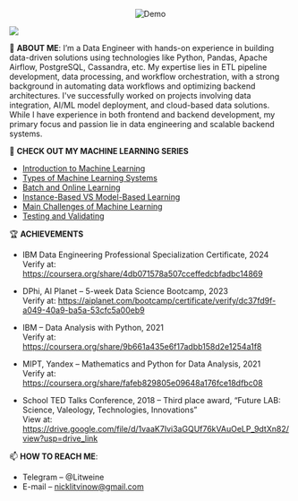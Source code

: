 <div align="center">
 
 ![Demo](https://user-images.githubusercontent.com/44932745/209538332-6ecf3684-785a-439a-8f72-21e352de4e9f.png)
</div>

![](https://komarev.com/ghpvc/?username=your-github-username&color=A6B7CA)

👤 **ABOUT ME**: I’m a Data Engineer with hands-on experience in building data-driven solutions using technologies like Python, Pandas, Apache Airflow, PostgreSQL, Cassandra, etc. My expertise lies in ETL pipeline development, data processing, and workflow orchestration, with a strong background in automating data workflows and optimizing backend architectures. I've successfully worked on projects involving data integration, AI/ML model deployment, and cloud-based data solutions. While I have experience in both frontend and backend development, my primary focus and passion lie in data engineering and scalable backend systems.

🔭 **CHECK OUT MY MACHINE LEARNING SERIES**
 - [Introduction to Machine Learning](https://www.kaggle.com/code/nicklitwinow/introduction-to-machine-learning-1-6)
 - [Types of Machine Learning Systems](https://www.kaggle.com/code/nicklitwinow/types-of-machine-learning-systems-2-6)
 - [Batch and Online Learning](https://www.kaggle.com/nicklitwinow/batch-and-online-learning-3-6)
 - [Instance-Based VS Model-Based Learning](https://www.kaggle.com/nicklitwinow/instance-based-vs-model-based-learning-4-6)
 - [Main Challenges of Machine Learning](https://www.kaggle.com/code/nicklitwinow/main-challenges-of-machine-learning-5-6)
 - [Testing and Validating](https://www.kaggle.com/code/nicklitwinow/main-challenges-of-machine-learning-6-6)

🏆 **ACHIEVEMENTS**
- IBM Data Engineering Professional Specialization Certificate, 2024\
Verify at: https://coursera.org/share/4db071578a507cceffedcbfadbc14869

- DPhi, AI Planet – 5-week Data Science Bootcamp, 2023\
Verify at: https://aiplanet.com/bootcamp/certificate/verify/dc37fd9f-a049-40a9-ba5a-53cfc5a00eb9

- IBM – Data Analysis with Python, 2021\
Verify at: https://coursera.org/share/9b661a435e6f17adbb158d2e1254a1f8

- MIPT, Yandex – Mathematics and Python for Data Analysis, 2021\
Verify at: https://coursera.org/share/fafeb829805e09648a176fce18dfbc08

- School TED Talks Conference, 2018 – Third place award, “Future LAB: Science, Valeology, Technologies, Innovations”\
View at: https://drive.google.com/file/d/1vaaK7Ivi3aGQUf76kVAuOeLP_9dtXn82/view?usp=drive_link

📫 **HOW TO REACH ME**:
- Telegram – @Litweine
- E-mail – nicklitvinow@gmail.com
